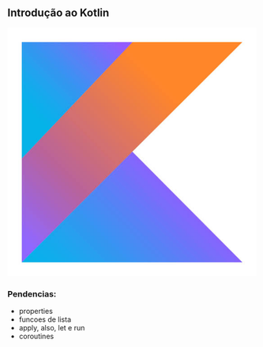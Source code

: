 ## Introdução ao Kotlin

![kotlin Logo](assets/kotlin.jpeg#thumbnail)

### Pendencias:
- properties
- funcoes de lista
- apply, also, let e run
- coroutines 